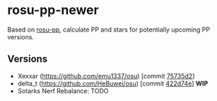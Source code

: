 # rosu-pp-newer

Based on [rosu-pp](https://github.com/MaxOhn/rosu-pp), calculate PP and stars for potentially upcoming PP versions.

## Versions

- Xexxar (https://github.com/emu1337/osu) [commit [75735d2](https://github.com/emu1337/osu/commit/75735d26578d823a0da99be3667b2643474c0ed2)]
- delta_t (https://github.com/HeBuwei/osu) [commit [422d74e](https://github.com/HeBuwei/osu/commit/422d74e0809a8c3ccc6aff9ee42c57203b3ea946)] **WIP**
- Sotarks Nerf Rebalance: TODO
